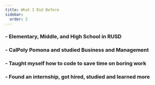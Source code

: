 ```yaml
---
title: What I Did Before
sidebar:
  order: 2
---
```


### - Elementary, Middle, and High School in RUSD

### - CalPoly Pomona and studied Business and Management

### - Taught myself how to code to save time on boring work

### - Found an internship, got hired, studied and learned more
